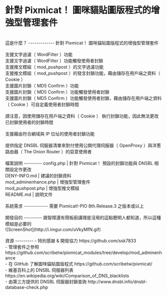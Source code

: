 針對 Pixmicat！ 圖咪貓貼圖版程式的增強型管理套件 
========
<br>
這是什麼？
-------------
針對 Pixmicat！ 圖咪貓貼圖版程式的增強型管理套件 <br>
<br>
支援文字過濾（ WordFilter ）功能<br>
支援文字過濾（ WordFilter ）功能觸發使用者封鎖<br>
支援推文模組（ mod_pushpost ）的文字過濾功能<br>
支援推文模組（ mod_pushpost ）的發言封鎖功能，藉由儲存在用戶端之資料（ Cookie ）<br>
支援圖片封鎖（ MD5 Confirm ）功能<br>
支援圖片封鎖（ MD5 Confirm ）功能觸發使用者封鎖<br>
支援圖片封鎖（ MD5 Confirm ）功能觸發使用者封鎖，藉由儲存在用戶端之資料（ Cookie ）可自定義使用者封鎖時間<br>
<br>
請注意，因使用儲存在用戶端之資料（ Cookie ） 執行封鎖功能，因此無法更改已封鎖使用者的封鎖時間<br>
<br>
支援藉由符合網域與 IP 位址的使用者封鎖功能<br>
<br>
提供指定 DNSBL 伺服器清單來對付使用公開代理伺服器（ OpenProxy ）與洋蔥路由器（ The Onion Router ）的惡意使用者<br>
<br>
檔案說明
---------
config.php | 針對 Pixmicat！ 預設的封鎖功能與 DNSBL 相關設定作更改<br>
DENY-INFO.md | 建議的封鎖資料 <br>
mod_adminenhance.php | 增強型管理套件<br>
mod_pushpost.php | 增強型推文模組<br>
README.md | 說明文件<br>
<br>
系統需求
------------
需要 Pixmicat!-PIO 8th.Release.3 之版本或以上<br>
<br>
開發目的
---------
跟智障還有鬧板廚講理是沒用的這點聰明人都知道，所以這種模組是必要的<br>
![ScreenShot](http://i.imgur.com/uVkyMfN.gif)<br>
<br>
資源
---------
- 特別感謝 & 開發協力 https://github.com/ssk7833<br>
- 管理套件之參照 https://github.com/scribetw/pixmicat_modules/tree/develop/mod_adminenhance<br>
- 在 GitHub 了解圖咪貓貼圖版程式 https://github.com/scribetw/pixmicat/<br>
- 維基百科上的 DNSBL 伺服器列表 https://en.wikipedia.org/wiki/Comparison_of_DNS_blacklists<br>
- 由第三方提供的 DNSBL 伺服器封鎖查詢 http://www.dnsbl.info/dnsbl-database-check.php<br>